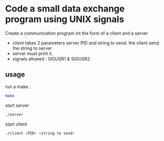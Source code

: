 # Code a small data exchange program using UNIX signals
Create a communication program int the form of a client and a server
- client takes 2 parameters server PID and string to send. the client send the string to server
- server must print it.
- signals allowed : SIGUSR1 & SIGUSR2

## usage
run a make :
```bash
make
```
start server
```bash
./server
```
start client 
```bash
./client <PID> <string to send>
```
